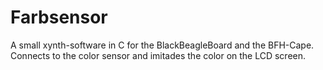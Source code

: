 Farbsensor
==========

A small xynth-software in C for the BlackBeagleBoard and the BFH-Cape. Connects to the color sensor and imitades the color on the LCD screen.
